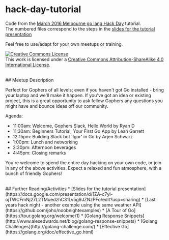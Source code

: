 # hack-day-tutorial
Code from the [March 2016 Melbourne go lang Hack Day](http://www.meetup.com/golang-mel/events/229245373/) tutorial.<br />
The numbered files correspond to the steps in the [slides for the tutorial presentation](https://docs.google.com/presentation/d/1ZA-c7yi-ojTWCFmNj27L2TMuedzhC31Lv5g9JZNzPFo/edit?usp=sharing)
<br />

Feel free to use/adapt for your own meetups or training.

<a rel="license" href="http://creativecommons.org/licenses/by-sa/4.0/"><img alt="Creative Commons License" style="border-width:0" src="https://i.creativecommons.org/l/by-sa/4.0/88x31.png" /></a><br />This work is licensed under a <a rel="license" href="http://creativecommons.org/licenses/by-sa/4.0/">Creative Commons Attribution-ShareAlike 4.0 International License</a>.

<br />
## Meetup Description

Perfect for Gophers of all levels; even if you haven't got Go installed - bring your laptop and we'll make it happen. If you've got an idea or existing project, this is a great opportunity to ask fellow Gophers any questions you might have and bounce ideas off our community.

Agenda:

* 11:00am: Welcome, Gophers Slack, Hello World by Ryan D
* 11:30am: Beginners Tutorial; Your First Go App by Leah Garrett
* 12:15pm: Building Slack bot 'Igor' in Go by Arjen Schwarz
* 1:00pm: Lunch and networking
* 2:30pm: Afternoon beverages
* 4:45pm: Closing remarks

You're welcome to spend the entire day hacking on your own code, or join in any of the above activities. Expect a relaxed and fun atmosphere, with a bunch of friendly Gophers!

<br />
## Further Reading/Activities
* [Slides for the tutorial presentation](https://docs.google.com/presentation/d/1ZA-c7yi-ojTWCFmNj27L2TMuedzhC31Lv5g9JZNzPFo/edit?usp=sharing)
* [Last years hack night - another example using the same weather API] (https://github.com/joho/noobnightexamples)
* [A Tour of Go](https://tour.golang.org/welcome/1)
* [Golang Response Snippets](http://www.alexedwards.net/blog/golang-response-snippets)
* [Golang Challenges](http://golang-challenge.com/)
* [Effective Go](https://golang.org/doc/effective_go.html)
